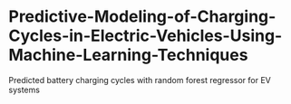 # Predictive-Modeling-of-Charging-Cycles-in-Electric-Vehicles-Using-Machine-Learning-Techniques
Predicted battery charging cycles with random forest regressor for EV systems
